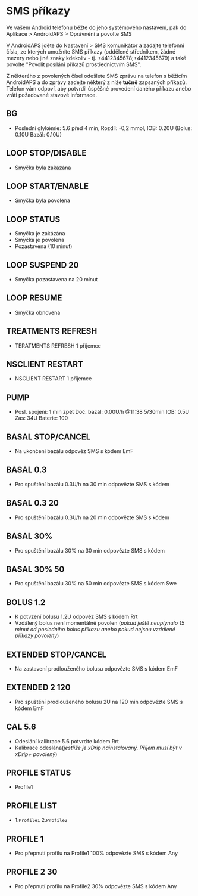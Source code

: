 # SMS příkazy

Ve vašem Android telefonu běžte do jeho systémového nastavení, pak do Aplikace > AndroidAPS > Oprávnění a povolte SMS

V AndroidAPS jděte do Nastavení > SMS komunikátor a zadajte telefonní čísla, ze kterých umožníte SMS příkazy (oddělené středníkem, žádné mezery nebo jiné znaky kdekoliv - tj. +4412345678;+4412345679) a také povolte "Povolit posílání příkazů prostřednictvím SMS".

Z některého z povolených čísel odešlete SMS zprávu na telefon s běžícím AndroidAPS a do zprávy zadejte některý z níže **tučně** zapsaných příkazů. Telefon vám odpoví, aby potvrdil úspěšné provedení daného příkazu anebo vrátí požadované stavové informace.

## BG

- Poslední glykémie: 5.6 před 4 min, Rozdíl: -0,2 mmol, IOB: 0.20U (Bolus: 0.10U Bazál: 0.10U)

## LOOP STOP/DISABLE

- Smyčka byla zakázána

## LOOP START/ENABLE

- Smyčka byla povolena

## LOOP STATUS

- Smyčka je zakázána
- Smyčka je povolena
- Pozastavena (10 minut)

## LOOP SUSPEND 20

- Smyčka pozastavena na 20 minut

## LOOP RESUME

- Smyčka obnovena

## TREATMENTS REFRESH

- TERATMENTS REFRESH 1 příjemce

## NSCLIENT RESTART

- NSCLIENT RESTART 1 příjemce

## PUMP

- Posl. spojení: 1 min zpět Doč. bazál: 0.00U/h @11:38 5/30min IOB: 0.5U Zás: 34U Baterie: 100

## BASAL STOP/CANCEL

- Na ukončení bazálu odpověz SMS s kódem EmF

## BASAL 0.3

- Pro spuštění bazálu 0.3U/h na 30 min odpovězte SMS s kódem

## BASAL 0.3 20

- Pro spuštění bazálu 0.3U/h na 20 min odpovězte SMS s kódem

## BASAL 30%

- Pro spuštění bazálu 30% na 30 min odpovězte SMS s kódem

## BASAL 30% 50

- Pro spuštění bazálu 30% na 50 min odpovězte SMS s kódem Swe

## BOLUS 1.2

- K potvzení bolusu 1.2U odpověz SMS s kódem Rrt
- Vzdálený bolus není momentálně povolen (*pokud ještě neuplynulo 15 minut od posledního bolus příkazu anebo pokud nejsou vzdálené příkazy povoleny*)

## EXTENDED STOP/CANCEL

- Na zastavení prodlouženého bolusu odpovězte SMS s kódem EmF

## EXTENDED 2 120

- Pro spuštění prodlouženého bolusu 2U na 120 min odpovězte SMS s kódem EmF

## CAL 5.6

- Odeslání kalibrace 5.6 potvrďte kódem Rrt
- Kalibrace odeslána(*jestliže je xDrip nainstalovaný. Příjem musí být v xDrip+ povolený*)

## PROFILE STATUS

- Profile1

## PROFILE LIST

- 1.`Profile1` 2.`Profile2`

## PROFILE 1

- Pro přepnutí profilu na Profile1 100% odpovězte SMS s kódem Any

## PROFILE 2 30

- Pro přepnutí profilu na Profile2 30% odpovězte SMS s kódem Any